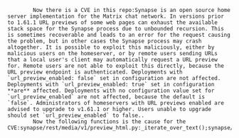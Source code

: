 
            Now there is a CVE in this repo:Synapse is an open source home server implementation for the Matrix chat network. In versions prior to 1.61.1 URL previews of some web pages can exhaust the available stack space for the Synapse process due to unbounded recursion. This is sometimes recoverable and leads to an error for the request causing the problem, but in other cases the Synapse process may crash altogether. It is possible to exploit this maliciously, either by malicious users on the homeserver, or by remote users sending URLs that a local user's client may automatically request a URL preview for. Remote users are not able to exploit this directly, because the URL preview endpoint is authenticated. Deployments with `url_preview_enabled: false` set in configuration are not affected. Deployments with `url_preview_enabled: true` set in configuration **are** affected. Deployments with no configuration value set for `url_preview_enabled` are not affected, because the default is `false`. Administrators of homeservers with URL previews enabled are advised to upgrade to v1.61.1 or higher. Users unable to upgrade should set `url_preview_enabled` to false..
            Now the following functions is the cause for the CVE:synapse/rest/media/v1/preview_html.py:_iterate_over_text();synapse/rest/media/v1/preview_html.py:_iterate_over_text();synapse/rest/media/v1/preview_html.py:parse_html_description();synapse/rest/media/v1/preview_html.py:parse_html_description();tests/rest/media/v1/test_html_preview.py:test_nested_nodes();
            
